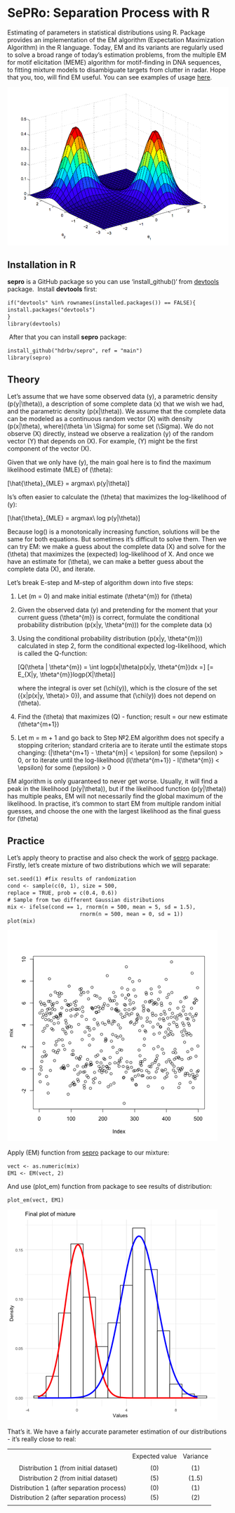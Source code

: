 # SePRo: Separation Process with R

Estimating of parameters in statistical distributions using R. Package
provides an implementation of the EM algorithm (Expectation Maximization
Algorithm) in the R language. Today, EM and its variants are regularly
used to solve a broad range of today’s estimation problems, from the
multiple EM for motif elicitation (MEME) algorithm for motif-finding in
DNA sequences, to fitting mixture models to disambiguate targets from
clutter in radar. Hope that you, too, will find EM useful. You can see
examples of usage [here](https://cran.r-project.org/).

![*Example of mixture - 2 Gaussian functions*](graphics/ex1.png)

## Installation in R

**sepro** is a GitHub package so you can use ‘install\_github()‘ from
[devtools](https://cran.r-project.org/web/packages/devtools/index.html)
package.  Install **devtools** first:

    if("devtools" %in% rownames(installed.packages()) == FALSE){
    install.packages("devtools")
    }
    library(devtools)

 After that you can install **sepro** package:

    install_github("hdrbv/sepro", ref = "main")
    library(sepro)

## Theory

Let’s assume that we have some observed data \(y\), a parametric density
\(p(y|\theta)\), a description of some complete data \(x\) that we wish
we had, and the parametric density \(p(x|\theta)\). We assume that the
complete data can be modeled as a continuous random vector \(X\) with
density \(p(x|\theta), where\)\(\theta \in \Sigma\) for some set
\(\Sigma\). We do not observe \(X\) directly, instead we observe a
realization \(y\) of the random vector \(Y\) that depends on \(X\). For
example, \(Y\) might be the first component of the vector \(X\).

Given that we only have \(y\), the main goal here is to find the maximum
likelihood estimate (MLE) of \(\theta\):

\[\hat{\theta}_{MLE} = argmax\ p(y|\theta)\]

Is’s often easier to calculate the \(\theta\) that maximizes the
log-likelihood of \(y\):

\[\hat{\theta}_{MLE} = argmax\ log p(y|\theta)\]

Because log() is a monotonically increasing function, solutions will be
the same for both equations. But sometimes it’s difficult to solve them.
Then we can try EM: we make a guess about the complete data \(X\) and
solve for the \(\theta\) that maximizes the (expected) log-likelihood of
X. And once we have an estimate for \(\theta\), we can make a better
guess about the complete data \(X\), and iterate.

Let’s break E-step and M-step of algorithm down into five steps:

1.  Let \(m = 0\) and make initial estimate \(\theta^{m}\) for
    \(\theta\)

2.  Given the observed data \(y\) and pretending for the moment that
    your current guess \(\theta^{m}\) is correct, formulate the
    conditional probability distribution \(p(x|y, \theta^(m))\) for the
    complete data \(x\)

3.  Using the conditional probability distribution
    \(p(x|y, \theta^{m})\) calculated in step 2, form the conditional
    expected log-likelihood, which is called the Q-function:
    
    \[Q(\theta | \theta^{m}) = \int logp(x|\theta)p(x|y, \theta^{m})dx =\]
    \[= E_{X|y, \theta^{m}}logp(X|\theta)\]
    
    where the integral is over set \(\chi(y)\), which is the closure of
    the set \({x|p(x|y, \theta)> 0}\), and assume that \(\chi(y)\) does
    not depend on \(\theta\).

4.  Find the \(\theta\) that maximizes \(Q\) - function; result = our
    new estimate \(\theta^{m+1}\)

5.  Let m = m + 1 and go back to Step №2.EM algorithm does not specify a
    stopping criterion; standard criteria are to iterate until the
    estimate stops changing: \(|\theta^{m+1} - \theta^{m}| < \epsilon\)
    for some \(\epsilon\) \> 0, or to iterate until the log-likelihood
    \(l(\theta^{m+1}) - l(\theta^{m}) < \epsilon\) for some \(\epsilon\)
    \> 0

EM algorithm is only guaranteed to never get worse. Usually, it will
find a peak in the likelihood \(p(y|\theta)\), but if the likelihood
function \(p(y|\theta)\) has multiple peaks, EM will not necessarily
find the global maximum of the likelihood. In practise, it’s common to
start EM from multiple random initial guesses, and choose the one with
the largest likelihood as the final guess for \(\theta\)

## Practice

Let’s apply theory to practise and also check the work of
[sepro](https://github.com/hdrbv/sepro) package. Firstly, let’s create
mixture of two distributions which we will separate:

    set.seed(1) #fix results of randomization
    cond <- sample(c(0, 1), size = 500, 
    replace = TRUE, prob = c(0.4, 0.6))
    # Sample from two different Gaussian distributions
    mix <- ifelse(cond == 1, rnorm(n = 500, mean = 5, sd = 1.5), 
                           rnorm(n = 500, mean = 0, sd = 1))
    plot(mix)

![*Plot of created mixture (result of plot(mix))*](graphics/mix.png)

Apply \(EM\) function from [sepro](https://github.com/hdrbv/sepro)
package to our mixture:

    vect <- as.numeric(mix)
    EM1 <- EM(vect, 2)

And use \(plot_em\) function from package to see results of
distribution:

    plot_em(vect, EM1)

![*Plot of separated mixture (result of plot\_em)*](graphics/plot_em.png)

That’s it. We have a fairly accurate parameter estimation of our
distributions - it’s really close to real:

<div>

|                                           |                |          |
| :---------------------------------------: | :------------: | :------: |
|                                           |                |          |
|                                           | Expected value | Variance |
|                                           |                |          |
|   Distribution 1 (from initial dataset)   |     \(0\)      |  \(1\)   |
|   Distribution 2 (from initial dataset)   |     \(5\)      | \(1.5\)  |
| Distribution 1 (after separation process) |     \(0\)      |  \(1\)   |
| Distribution 2 (after separation process) |     \(5\)      |  \(2\)   |
|                                           |                |          |

</div>


